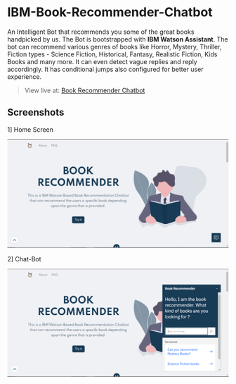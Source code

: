 # IBM-Book-Recommender-Chatbot

An Intelligent Bot that recommends you some of the great books handpicked by us. The Bot is bootstrapped with **IBM Watson Assistant**. The bot can recommend various genres of books like Horror, Mystery, Thriller, Fiction types - Science Fiction, Historical, Fantasy, Realistic Fiction, Kids Books and many more. It can even detect vague replies and reply accordingly. It has conditional jumps also configured for better user experience.

> View live at: [Book Recommender Chatbot](https://book-recommender-chatbot.herokuapp.com)


## Screenshots

1] Home Screen 

  ![Home Screen](./Screenshots/Capture.PNG)  

2] Chat-Bot

![Chat-bot](./Screenshots/Capture2.PNG)  


